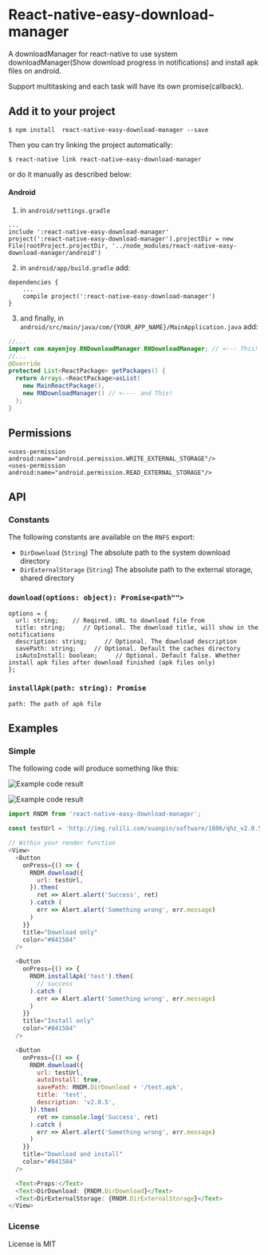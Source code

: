 # React-native-easy-download-manager

A downloadManager for react-native to use system downloadManager(Show download progress in notifications) and install apk files on android.

Support multitasking and each task will have its own promise(callback).

## Add it to your project

`$ npm install  react-native-easy-download-manager --save `

Then you can try linking the project automatically:

`$ react-native link react-native-easy-download-manager `

or do it manually as described below:

#### Android

1. in `android/settings.gradle`
```
...
include ':react-native-easy-download-manager'
project(':react-native-easy-download-manager').projectDir = new File(rootProject.projectDir, '../node_modules/react-native-easy-download-manager/android')
```

2. in `android/app/build.gradle` add:
```
dependencies {
    ...
    compile project(':react-native-easy-download-manager')
}
```

3. and finally, in `android/src/main/java/com/{YOUR_APP_NAME}/MainApplication.java` add:
```java
//...
import com.mayenjoy.RNDownloadManager.RNDownloadManager; // <--- This!
//...
@Override
protected List<ReactPackage> getPackages() {
  return Arrays.<ReactPackage>asList(
    new MainReactPackage(),
    new RNDownloadManager() // <---- and This!
  );
}
```

## Permissions

```
<uses-permission android:name="android.permission.WRITE_EXTERNAL_STORAGE"/>
<uses-permission android:name="android.permission.READ_EXTERNAL_STORAGE"/>
```

## API

### Constants

The following constants are available on the `RNFS` export:

- `DirDownload` (`String`) The absolute path to the system download directory
- `DirExternalStorage` (`String`) The absolute path to the external storage, shared directory 

### `download(options: object): Promise<path"">`

```
options = {
  url: string;    // Reqired. URL to download file from
  title: string;     // Optional. The download title, will show in the notifications
  description: string;     // Optional. The download description
  savePath: string;     // Optional. Default the caches directory
  isAutoInstall: boolean;     // Optional. Default false. Whether install apk files after download finished (apk files only)
};
```

### `installApk(path: string): Promise`

```
path: The path of apk file
```

## Examples

### Simple

The following code will produce something like this:

![Example code result](./example/src/images/example1.png)

![Example code result](./example/src/images/example2.png)

```javascript
import RNDM from 'react-native-easy-download-manager';

const testUrl = 'http://img.rulili.com/xuanpin/software/1806/qhz_v2.0.5_20180606_update.apk';

// Within your render function
<View>
  <Button
    onPress={() => {
      RNDM.download({
        url: testUrl,
      }).then(
        ret => Alert.alert('Success', ret)
      ).catch (
        err => Alert.alert('Something wrong', err.message)
      )
    }}
    title="Download only"
    color="#841584"
  />

  <Button
    onPress={() => {
      RNDM.installApk('test').then(
        // success
      ).catch (
        err => Alert.alert('Something wrong', err.message)
      )
    }}
    title="Install only"
    color="#841584"
  />

  <Button
    onPress={() => {
      RNDM.download({
        url: testUrl,
        autoInstall: true,
        savePath: RNDM.DirDownload + '/test.apk',
        title: 'test',
        description: 'v2.0.5',
      }).then(
        ret => console.log('Success', ret)
      ).catch (
        err => Alert.alert('Something wrong', err.message)
      )
    }}
    title="Download and install"
    color="#841584"
  />

  <Text>Props:</Text>
  <Text>DirDownload: {RNDM.DirDownload}</Text>
  <Text>DirExternalStorage: {RNDM.DirExternalStorage}</Text>
</View>

```

### License

License is MIT
